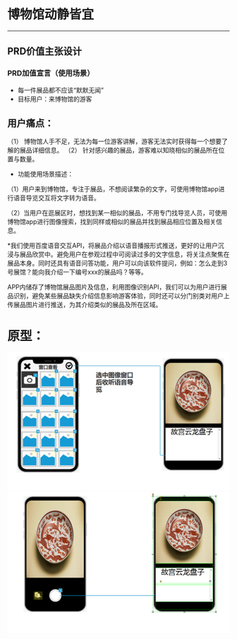 # 博物馆动静皆宜
************
## PRD价值主张设计
### PRD加值宣言（使用场景）
* 每一件展品都不应该“默默无闻”
* 目标用户：来博物馆的游客
## 用户痛点：
（1） 博物馆人手不足，无法为每一位游客讲解，游客无法实时获得每一个想要了解的展品详细信息。
（2） 针对感兴趣的展品，游客难以知晓相似的展品所在位置与数量。
* 功能使用场景描述：

（1）用户来到博物馆，专注于展品，不想阅读繁杂的文字，可使用博物馆app进行语音导览交互将文字转为语音。

（2）当用户在逛展区时，想找到某一相似的展品，不用专门找导览人员，可使用博物馆app进行图像搜索，找到同样或相似的展品并找到展品相应位置及相关信息。


*我们使用百度语音交互API，将展品介绍以语音播报形式推送，更好的让用户沉浸与展品欣赏中。避免用户在参观过程中可阅读过多的文字信息，将关注点聚焦在展品本身。同时还具有语音问答功能，用户可以向该软件提问，例如：怎么走到3号展馆？能向我介绍一下编号xxx的展品吗？等等。

APP内储存了博物馆展品图片及信息，利用图像识别API，我们可以为用户进行展品识别，避免某些展品缺失介绍信息影响游客体验，同时还可以分门别类对用户上传展品图片进行推送，为其介绍类似的展品及所在区域。

# 原型：
![语音导览](063ef787d93c5541b375df661367136.png)
![图像识别](575dacb679360d0a99943a5ca8416d2.png)
